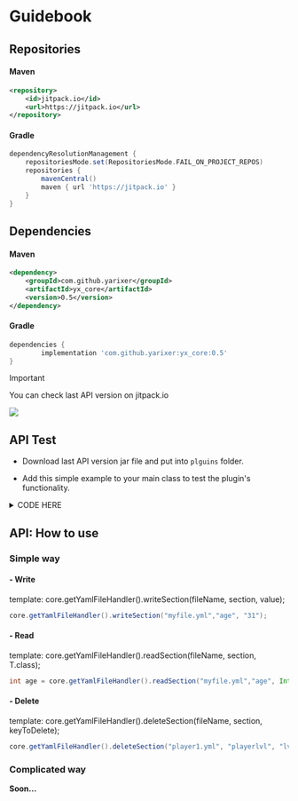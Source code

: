 # Guidebook

## Repositories

#### Maven

```xml
<repository>
    <id>jitpack.io</id>
    <url>https://jitpack.io</url>
</repository>
```

#### Gradle

```gradle
dependencyResolutionManagement {
	repositoriesMode.set(RepositoriesMode.FAIL_ON_PROJECT_REPOS)
	repositories {
		mavenCentral()
		maven { url 'https://jitpack.io' }
	}
}
```

## Dependencies

#### Maven

```xml
<dependency>
	<groupId>com.github.yarixer</groupId>
	<artifactId>yx_core</artifactId>
	<version>0.5</version>
</dependency>
```

#### Gradle

```gradle
dependencies {
	    implementation 'com.github.yarixer:yx_core:0.5'
}
```

> [!IMPORTANT]  
> You can check last API version on jitpack.io
>
> [![](https://jitpack.io/v/yarixer/yx_core.svg)](https://jitpack.io/#yarixer/yx_core)

## API Test

* Download last API version jar file and put into `plguins` folder.

* Add this simple example to your main class to test the plugin's functionality.

<details>
  <summary>CODE HERE</summary>

```js
public final class Main extends JavaPlugin {

    @Override
    public void onEnable() {
    
        //connect
        Yx_core core = Yx_core.getInstance();
        if (core == null) {
            getLogger().severe("Core plugin is not loaded! Disabling...");
            Bukkit.getPluginManager().disablePlugin(this);
            return;
        }

        //read
        int example1 = core.getYamlFileHandler()
                .readSection("testplugin1/myfile.yml", "age", Integer.class)
                .orElse(0);

        //write
        example1++;
        core.getYamlFileHandler().writeSection("testplugin1/myfile.yml", "age", example1);
		
        getLogger().info("TestPlugin1 enabled!");
    }
}
```

</details>

## API: How to use

### Simple way
#### - Write

template: core.getYamlFileHandler().writeSection(fileName, section, value);

```gradle
core.getYamlFileHandler().writeSection("myfile.yml","age", "31");
```


#### - Read

template: core.getYamlFileHandler().readSection(fileName, section, T.class);

```gradle
int age = core.getYamlFileHandler().readSection("myfile.yml","age", Integer.class).orElse(0);
```

#### - Delete

template: core.getYamlFileHandler().deleteSection(fileName, section, keyToDelete);

```gradle
core.getYamlFileHandler().deleteSection("player1.yml", "playerlvl", "lvl");
```


### Complicated way

__Soon...__